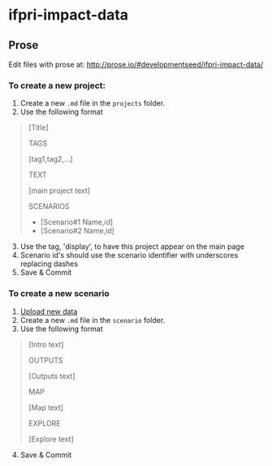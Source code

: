 ifpri-impact-data
=================

## Prose

Edit files with prose at: http://prose.io/#developmentseed/ifpri-impact-data/

### To create a new project:

1. Create a new `.md` file in the `projects` folder.
2. Use the following format
> [Title]
> 
> TAGS
>
> [tag1,tag2,...]
>
> TEXT
>
> [main project text]
>
> SCENARIOS
> - [Scenario#1 Name,id]
> - [Scenario#2 Name,id]
   
3. Use the tag, 'display', to have this project appear on the main page
4. Scenario id's should use the scenario identifier with underscores replacing dashes
5. Save & Commit

### To create a new scenario

1. [Upload new data]()
2. Create a new `.md` file in the `scenario` folder.
3. Use the following format
> [Intro text]
>
> OUTPUTS
>
> [Outputs text]
> 
> MAP
> 
> [Map text]
> 
> EXPLORE
> 
> [Explore text]

4. Save & Commit
   




